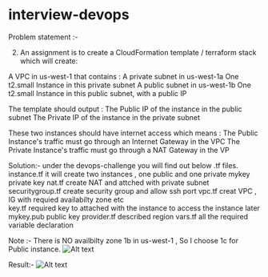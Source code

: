 # interview-devops
Problem statement :- 

2) An assignment is to create a CloudFormation template / terraform stack which will create:

A VPC in us-west-1 that contains :
    A private subnet in us-west-1a
        One t2.small Instance in this private subnet
    A public subnet in us-west-1b
        One t2.small Instance in this public subnet, with a public IP

The template should output :
The Public IP of the instance in the public subnet
The Private IP of the instance in the private subnet

These two instances should have internet access which means :
The Public Instance's traffic must go through an Internet Gateway in the VPC
The Private Instance's traffic must go through a NAT Gateway in the VP

Solution:- under the devops-challenge you will find out below .tf files.
instance.tf		           it will create two instances , one public and one private
mykey			               private key
nat.tf			             create NAT and attched with private subnet
securitygroup.tf	       create security group and allow ssh port
vpc.tf                   creat VPC , IG with requied availabilty zone etc	
key.tf		               required key to attached with the instance to access the instance later	
mykey.pub	               public key
provider.tf	             described region 
vars.tf                  all the required variable declaration 

Note :- There is NO availbilty zone 1b in us-west-1 , So I choose 1c for Public instance. 
![Alt text](/Users/gauravagnihotri/Desktop/zone.png?raw=true "zone")

Result:- 
![Alt text](/Users/gauravagnihotri/Desktop/Result.png?raw=true "Result")
